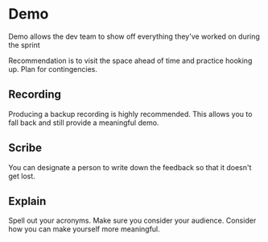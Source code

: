 # Demo

Demo allows the dev team to show off everything they've worked on during the sprint

Recommendation is to visit the space ahead of time and practice hooking up. Plan for contingencies.

## Recording

Producing a backup recording is highly recommended. This allows you to fall back and still provide a meaningful demo.

## Scribe

You can designate a person to write down the feedback so that it doesn't get lost.

## Explain

Spell out your acronyms. Make sure you consider your audience. Consider how you can make yourself more meaningful.

